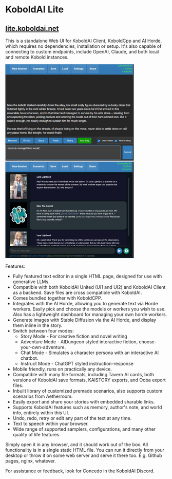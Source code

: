 # KoboldAI Lite
## [lite.koboldai.net](https://lite.koboldai.net)

This is a standalone Web UI for KoboldAI Client, KoboldCpp and AI Horde, which requires no dependencies, installation or setup. It's also capable of connecting to custom endpoints, include OpenAI, Claude, and both local and remote Kobold instances.

![Preview1](preview1.png)
![Preview2](preview2.png)

Features:
- Fully featured text editor in a single HTML page, designed for use with generative LLMs.
- Compatible with both KoboldAI United (UI1 and UI2) and KoboldAI Client as a backend. Save files are cross compatible with KoboldAI.
- Comes bundled together with KoboldCPP.
- Integrates with the AI Horde, allowing you to generate text via Horde workers. Easily pick and choose the models or workers you wish to use. Also has a lightweight dashboard for managing your own horde workers.
- Generate images with Stable Diffusion via the AI Horde, and display them inline in the story.
- Switch between four modes:
    - Story Mode - For creative fiction and novel writing
    - Adventure Mode - AIDungeon styled interactive fiction, choose-your-own-adventure.
    - Chat Mode - Simulates a character persona with an interactive AI chatbot.
    - Instruct Mode - ChatGPT styled instruction-response
- Mobile friendly, runs on practically any device.
- Compatible with many file formats, including Tavern AI cards, both versions of KoboldAI save formats, KAISTORY exports, and Ooba export files.
- Inbuilt library of customized premade scenarios, also supports custom scenarios from Aetherroom.
- Easily export and share your stories with embedded sharable links.
- Supports KoboldAI features such as memory, author's note, and world info, entirely within this UI.
- Undo, redo, retry or edit any part of the text at any time.
- Text to speech within your browser.
- Wide range of supported samplers, configurations, and many other quality of life features.

Simply open it in any browser, and it should work out of the box. All functionality is in a single static HTML file. You can run it directly from your desktop or throw it on some web server and serve it there too. E.g. Github pages, nginx, whatever.

For assistance or feedback, look for Concedo in the KoboldAI Discord.